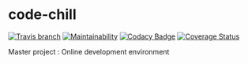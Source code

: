# code-chill

[![Travis branch](https://img.shields.io/travis/CodeChillAlluna/code-chill/master.svg?style=flat-square)](https://travis-ci.org/CodeChillAlluna/code-chill)
[![Maintainability](https://api.codeclimate.com/v1/badges/b61e96a6f14db189b5b1/maintainability)](https://codeclimate.com/github/CodeChillAlluna/code-chill/maintainability)
[![Codacy Badge](https://api.codacy.com/project/badge/Grade/3373b12b915d4be68943182e1c2ff979)](https://www.codacy.com/app/Lulu300/code-chill?utm_source=github.com&amp;utm_medium=referral&amp;utm_content=CodeChillAlluna/code-chill&amp;utm_campaign=Badge_Grade)
[![Coverage Status](https://coveralls.io/repos/github/CodeChillAlluna/code-chill/badge.svg?branch=master)](https://coveralls.io/github/CodeChillAlluna/code-chill?branch=master)

Master project : Online development environment
